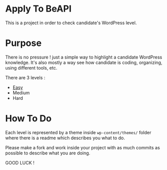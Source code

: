 # Apply To BeAPI
This is a project in order to check candidate's WordPress level. 

# Purpose
There is no pressure ! just a simple way to highlight a candidate WordPress knowledge. It's also mostly a way see how candidate is coding, organizing, using different tools, etc.

There are 3 levels :
* [Easy](https://github.com/BeAPI/apply-to-beapi/tree/master/wp-content/themes/easy)
* Medium
* Hard

# How To Do
Each level is represented by a theme inside `wp-content/themes/` folder where there is a readme which describes you what to do.

Please make a fork and work inside your project with as much commits as possible to describe what you are doing.

GOOD LUCK !